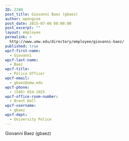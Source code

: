 ```yaml
---
ID: 2280
post_title: Giovanni Baez (gbaez)
author: wpengine
post_date: 2015-07-06 08:00:00
post_excerpt: ""
layout: employee
permalink: >
  http://www.umw.edu/directory/employee/giovanni-baez/
published: true
wpcf-first-name:
  - Giovanni
wpcf-last-name:
  - Baez
wpcf-title:
  - Police Officer
wpcf-email:
  - gbaez@umw.edu
wpcf-phone:
  - (540) 654-1025
wpcf-office-room-number:
  - Brent Hall
wpcf-username:
  - gbaez
wpcf-dept:
  - University Police
---
```

Giovanni Baez (gbaez)